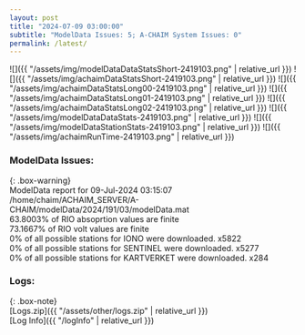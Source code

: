 ```yaml
---
layout: post
title: "2024-07-09 03:00:00"
subtitle: "ModelData Issues: 5; A-CHAIM System Issues: 0"
permalink: /latest/
---
```


![]({{ "/assets/img/modelDataDataStatsShort-2419103.png" | relative_url }})
![]({{ "/assets/img/achaimDataStatsShort-2419103.png" | relative_url }})
![]({{ "/assets/img/achaimDataStatsLong00-2419103.png" | relative_url }})
![]({{ "/assets/img/achaimDataStatsLong01-2419103.png" | relative_url }})
![]({{ "/assets/img/achaimDataStatsLong02-2419103.png" | relative_url }})
![]({{ "/assets/img/modelDataDataStats-2419103.png" | relative_url }})
![]({{ "/assets/img/modelDataStationStats-2419103.png" | relative_url }})
![]({{ "/assets/img/achaimRunTime-2419103.png" | relative_url }})


### ModelData Issues:  
  
{: .box-warning}  
 ModelData report for 09-Jul-2024 03:15:07   
 /home/chaim/ACHAIM_SERVER/A-CHAIM/modelData/2024/191/03/modelData.mat   
 63.8003% of RIO absoprtion values are finite   
 73.1667% of RIO volt values are finite   
 0% of all possible stations for IONO were downloaded. x5822   
 0% of all possible stations for SENTINEL were downloaded. x5277   
 0% of all possible stations for KARTVERKET were downloaded. x284   
  


### Logs:  
  
{: .box-note}  
[Logs.zip]({{ "/assets/other/logs.zip" | relative_url }})  
[Log Info]({{ "/logInfo" | relative_url }})  
